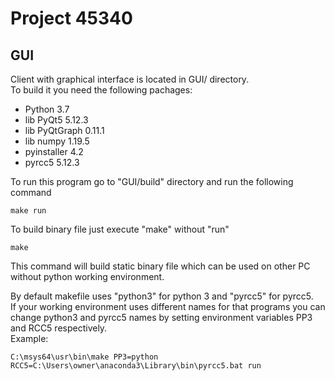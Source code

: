 # Project 45340

## GUI
Client with graphical interface is located in GUI/ directory.  
To build it you need the following pachages:  
- Python 3.7
- lib PyQt5 5.12.3
- lib PyQtGraph 0.11.1
- lib numpy 1.19.5
- pyinstaller 4.2
- pyrcc5 5.12.3
  
To run this program go to "GUI/build" directory and run the following command
```
make run
```
To build binary file just execute "make" without "run"
```
make
```
This command will build static binary file which can be used on other PC without python working environment.  

By default makefile uses "python3" for python 3 and "pyrcc5" for pyrcc5.  
If your working environment uses different names for that programs you can change python3 and pyrcc5 names by setting environment variables PP3 and RCC5 respectively.  
Example:
```
C:\msys64\usr\bin\make PP3=python RCC5=C:\Users\owner\anaconda3\Library\bin\pyrcc5.bat run
```

